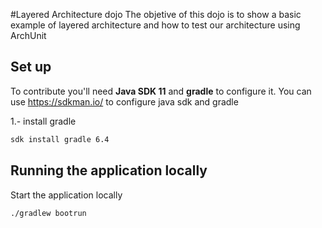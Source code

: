 #Layered Architecture dojo 
The objetive of this dojo is to show a basic example of layered architecture and how to test our architecture using ArchUnit

## Set up

To contribute you'll need **Java SDK 11** and **gradle** to configure it.
You can use https://sdkman.io/ to configure java sdk and gradle

1.- install gradle
```bash
sdk install gradle 6.4
```

## Running the application locally
Start the application locally

```bash
./gradlew bootrun
```
